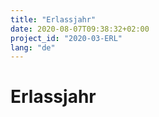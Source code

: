 ```yaml
---
title: "Erlassjahr"
date: 2020-08-07T09:38:32+02:00
project_id: "2020-03-ERL"
lang: "de"
---
```

# Erlassjahr
